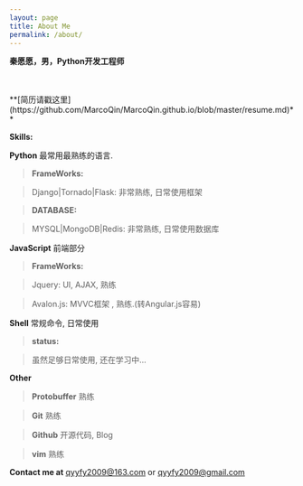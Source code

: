 ```yaml
---
layout: page
title: About Me
permalink: /about/
---
```


**秦愿愿，男，Python开发工程师**

</br>
</br>
**[简历请戳这里](https://github.com/MarcoQin/MarcoQin.github.io/blob/master/resume.md)**

**Skills:**

**Python**  最常用最熟练的语言.

>**FrameWorks:**

>Django|Tornado|Flask: 非常熟练, 日常使用框架

>**DATABASE:**

>MYSQL|MongoDB|Redis: 非常熟练, 日常使用数据库

**JavaScript**  前端部分

>**FrameWorks:**

>Jquery: UI, AJAX, 熟练

>Avalon.js: MVVC框架 , 熟练.(转Angular.js容易)

**Shell**  常规命令, 日常使用

>**status:**

>虽然足够日常使用, 还在学习中...

**Other**

>**Protobuffer** 熟练

>**Git** 熟练

>**Github** 开源代码, Blog

>**vim** 熟练

**Contact me at**  [qyyfy2009@163.com](mailto:qyyfy2009@163.com) or [qyyfy2009@gmail.com](mailto:qyyfy2009@gmail.com)
